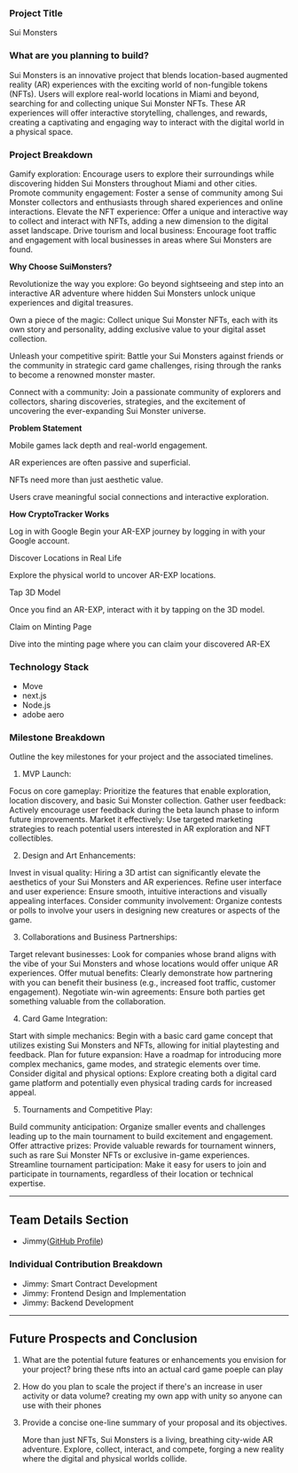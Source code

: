 ### **Project Title**

Sui Monsters

### **What are you planning to build?**

Sui Monsters is an innovative project that blends location-based augmented reality (AR) experiences with the exciting world of non-fungible tokens (NFTs). Users will explore real-world locations in Miami and beyond, searching for and collecting unique Sui Monster NFTs. These AR experiences will offer interactive storytelling, challenges, and rewards, creating a captivating and engaging way to interact with the digital world in a physical space.

### **Project Breakdown**

Gamify exploration: Encourage users to explore their surroundings while discovering hidden Sui Monsters throughout Miami and other cities.
Promote community engagement: Foster a sense of community among Sui Monster collectors and enthusiasts through shared experiences and online interactions.
Elevate the NFT experience: Offer a unique and interactive way to collect and interact with NFTs, adding a new dimension to the digital asset landscape.
Drive tourism and local business: Encourage foot traffic and engagement with local businesses in areas where Sui Monsters are found.

**Why Choose SuiMonsters?**

Revolutionize the way you explore: Go beyond sightseeing and step into an interactive AR adventure where hidden Sui Monsters unlock unique experiences and digital treasures.

Own a piece of the magic: Collect unique Sui Monster NFTs, each with its own story and personality, adding exclusive value to your digital asset collection.

Unleash your competitive spirit: Battle your Sui Monsters against friends or the community in strategic card game challenges, rising through the ranks to become a renowned monster master.

Connect with a community: Join a passionate community of explorers and collectors, sharing discoveries, strategies, and the excitement of uncovering the ever-expanding Sui Monster universe.

**Problem Statement**

Mobile games lack depth and real-world engagement.

AR experiences are often passive and superficial.

NFTs need more than just aesthetic value.

Users crave meaningful social connections and interactive exploration.

**How CryptoTracker Works**

Log in with Google
Begin your AR-EXP journey by logging in with your Google account.

Discover Locations in Real Life

Explore the physical world to uncover AR-EXP locations.

Tap 3D Model

Once you find an AR-EXP, interact with it by tapping on the 3D model.

Claim on Minting Page

Dive into the minting page where you can claim your discovered AR-EX

### **Technology Stack**

- Move
- next.js
- Node.js
- adobe aero

### **Milestone Breakdown**

Outline the key milestones for your project and the associated timelines.

1. MVP Launch:

Focus on core gameplay: Prioritize the features that enable exploration, location discovery, and basic Sui Monster collection.
Gather user feedback: Actively encourage user feedback during the beta launch phase to inform future improvements.
Market it effectively: Use targeted marketing strategies to reach potential users interested in AR exploration and NFT collectibles.

2. Design and Art Enhancements:

Invest in visual quality: Hiring a 3D artist can significantly elevate the aesthetics of your Sui Monsters and AR experiences.
Refine user interface and user experience: Ensure smooth, intuitive interactions and visually appealing interfaces.
Consider community involvement: Organize contests or polls to involve your users in designing new creatures or aspects of the game.

3. Collaborations and Business Partnerships:

Target relevant businesses: Look for companies whose brand aligns with the vibe of your Sui Monsters and whose locations would offer unique AR experiences.
Offer mutual benefits: Clearly demonstrate how partnering with you can benefit their business (e.g., increased foot traffic, customer engagement).
Negotiate win-win agreements: Ensure both parties get something valuable from the collaboration.

4. Card Game Integration:

Start with simple mechanics: Begin with a basic card game concept that utilizes existing Sui Monsters and NFTs, allowing for initial playtesting and feedback.
Plan for future expansion: Have a roadmap for introducing more complex mechanics, game modes, and strategic elements over time.
Consider digital and physical options: Explore creating both a digital card game platform and potentially even physical trading cards for increased appeal.

5. Tournaments and Competitive Play:

Build community anticipation: Organize smaller events and challenges leading up to the main tournament to build excitement and engagement.
Offer attractive prizes: Provide valuable rewards for tournament winners, such as rare Sui Monster NFTs or exclusive in-game experiences.
Streamline tournament participation: Make it easy for users to join and participate in tournaments, regardless of their location or technical expertise.

---

## **Team Details Section**

- Jimmy([GitHub Profile](https://github.com/JimmyNagles?tab=overview&from=2024-01-01&to=2024-01-24))

### **Individual Contribution Breakdown**

- Jimmy: Smart Contract Development
- Jimmy: Frontend Design and Implementation
- Jimmy: Backend Development

---

## **Future Prospects and Conclusion**

1. What are the potential future features or enhancements you envision for your project?
   bring these nfts into an actual card game poeple can play

2. How do you plan to scale the project if there's an increase in user activity or data volume?
   creating my own app with unity so anyone can use with their phones

3. Provide a concise one-line summary of your proposal and its objectives.

   More than just NFTs, Sui Monsters is a living, breathing city-wide AR adventure. Explore, collect, interact, and compete, forging a new reality where the digital and physical worlds collide.
